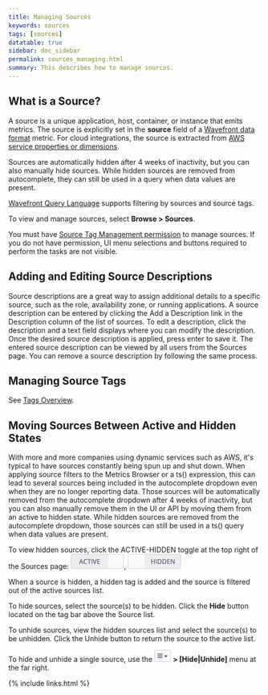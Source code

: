 ```yaml
---
title: Managing Sources
keywords: sources
tags: [sources]
datatable: true
sidebar: doc_sidebar
permalink: sources_managing.html
summary: This describes how to manage sources.
---
```


## What is a Source?

A source is a unique application, host, container, or instance that emits metrics. The source is explicitly set
in the **source** field of a [Wavefront data format](wavefront_data_format) metric. For
cloud integrations, the source is extracted from [AWS service properties or dimensions](integrations_aws_metrics#aws_sources).

Sources are automatically hidden after 4 weeks of inactivity, but you can also manually hide sources. While hidden sources are removed from autocomplete, they can still be used in a query when data values are present.

[Wavefront Query Language](query_language_reference) supports filtering by sources and source tags.

To view and manage sources, select **Browse > Sources**.
 
You must have [Source Tag Management permission](permissions) to manage sources. If you do not have permission, UI menu selections and buttons required to perform the tasks are not visible.

## Adding and Editing Source Descriptions

Source descriptions are a great way to assign additional details to a specific source, such as the role, availability zone, or running applications. A source description can be entered by clicking the Add a Description link in the Description column of the list of sources. To edit a description, click the description and a text field displays where you can modify the description. Once the desired source description is applied, press enter to save it. The entered source description can be viewed by all users from the Sources page. You can remove a source description by following the same process.

## Managing Source Tags

See [Tags Overview](tags_overview).

## Moving Sources Between Active and Hidden States

With more and more companies using dynamic services such as AWS, it's typical to have sources constantly being spun up and shut down. When applying source filters to the Metrics Browser or a ts() expression, this can lead to several sources being included in the autocomplete dropdown even when they are no longer reporting data. Those sources will be automatically removed from the autocomplete dropdown after 4 weeks of inactivity, but you can also manually remove them in the UI or API by moving them from an active to hidden state. While hidden sources are removed from the autocomplete dropdown, those sources can still be used in a ts() query when data values are present.
 
To view hidden sources, click the ACTIVE-HIDDEN toggle at the top right of the Sources page: ![Active source](images/active.png#inline), ![Hidden source](images/hidden.png#inline)
 
When a source is hidden, a hidden tag is added and the source is filtered out of the active sources list.
 
To hide sources, select the source(s) to be hidden. Click the **Hide** button located on the tag bar above the Source list.
 
To unhide sources, view the hidden sources list and select the source(s) to be unhidden. Click the Unhide button to return the source to the active list.
 
To hide and unhide a single source, use the ![action_menu.png](images/action_menu.png#inline) **> \[Hide\|Unhide\]** menu at the far right.

{% include links.html %}
